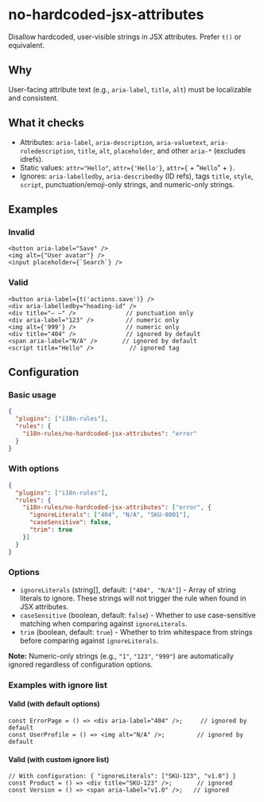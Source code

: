 # no-hardcoded-jsx-attributes

Disallow hardcoded, user-visible strings in JSX attributes. Prefer `t()` or equivalent.

## Why
User-facing attribute text (e.g., `aria-label`, `title`, `alt`) must be localizable and consistent.

## What it checks
- Attributes: `aria-label`, `aria-description`, `aria-valuetext`, `aria-roledescription`, `title`, `alt`, `placeholder`, and other `aria-*` (excludes idrefs).
- Static values: `attr="Hello"`, `attr={'Hello'}`, `attr={` + "`Hello`" + `}`.
- Ignores: `aria-labelledby`, `aria-describedby` (ID refs), tags `title`, `style`, `script`, punctuation/emoji-only strings, and numeric-only strings.

## Examples
### Invalid
```tsx
<button aria-label="Save" />
<img alt={"User avatar"} />
<input placeholder={`Search`} />
```

### Valid
```tsx
<button aria-label={t('actions.save')} />
<div aria-labelledby="heading-id" />
<div title="— —" />              // punctuation only
<div aria-label="123" />         // numeric only
<img alt={'999'} />              // numeric only
<div title="404" />              // ignored by default
<span aria-label="N/A" />       // ignored by default
<script title="Hello" />          // ignored tag
```

## Configuration

### Basic usage
```json
{
  "plugins": ["i18n-rules"],
  "rules": {
    "i18n-rules/no-hardcoded-jsx-attributes": "error"
  }
}
```

### With options
```json
{
  "plugins": ["i18n-rules"],
  "rules": {
    "i18n-rules/no-hardcoded-jsx-attributes": ["error", {
      "ignoreLiterals": ["404", "N/A", "SKU-0001"],
      "caseSensitive": false,
      "trim": true
    }]
  }
}
```

### Options

- `ignoreLiterals` (string[], default: `["404", "N/A"]`) - Array of string literals to ignore. These strings will not trigger the rule when found in JSX attributes.
- `caseSensitive` (boolean, default: `false`) - Whether to use case-sensitive matching when comparing against `ignoreLiterals`.
- `trim` (boolean, default: `true`) - Whether to trim whitespace from strings before comparing against `ignoreLiterals`.

**Note:** Numeric-only strings (e.g., `"1"`, `"123"`, `"999"`) are automatically ignored regardless of configuration options.

### Examples with ignore list

#### Valid (with default options)
```tsx
const ErrorPage = () => <div aria-label="404" />;     // ignored by default
const UserProfile = () => <img alt="N/A" />;         // ignored by default
```

#### Valid (with custom ignore list)
```tsx
// With configuration: { "ignoreLiterals": ["SKU-123", "v1.0"] }
const Product = () => <div title="SKU-123" />;       // ignored
const Version = () => <span aria-label="v1.0" />;   // ignored
```
